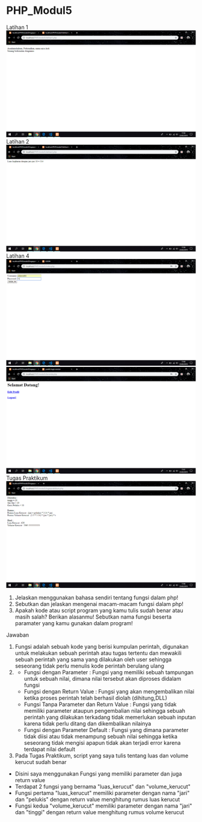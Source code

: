 # PHP_Modul5
Latihan 1
![alt text](https://github.com/DemsiRakhi/PHP_Modul5/blob/master/Modul5/SSLatihan1.PNG)
Latihan 2
![alt text](https://github.com/DemsiRakhi/PHP_Modul5/blob/master/Modul5/SSLatihan2.PNG)
Latihan 4
![alt text](https://github.com/DemsiRakhi/PHP_Modul5/blob/master/Modul5/SSLatihan4.PNG)
![alt text](https://github.com/DemsiRakhi/PHP_Modul5/blob/master/Modul5/SSLatihan4_2.PNG)
Tugas Praktikum
![alt text](https://github.com/DemsiRakhi/PHP_Modul5/blob/master/Modul5/tugaspraktikum.PNG)

1. Jelaskan menggunakan bahasa sendiri tentang fungsi dalam php!
2. Sebutkan dan jelaskan mengenai macam-macam fungsi dalam php!
3. Apakah kode atau script program yang kamu tulis sudah benar atau masih salah? Berikan alasanmu! Sebutkan nama fungsi beserta paramater yang kamu gunakan dalam program!

Jawaban
1. Fungsi adalah sebuah kode yang berisi kumpulan perintah, digunakan untuk melakukan sebuah perintah atau tugas tertentu dan mewakili sebuah perintah yang sama yang dilakukan oleh user sehingga seseorang tidak perlu menulis kode perintah berulang ulang
2. - Fungsi dengan Parameter : Fungsi yang memiliki sebuah tampungan untuk sebuah nilai, dimana nilai tersebut akan diproses didalam
fungsi
   - Fungsi dengan Return Value : Fungsi yang akan mengembalikan nilai ketika proses perintah telah berhasil diolah (dihitung,DLL)
   - Fungsi Tanpa Parameter dan Return Value : Fungsi yang tidak memiliki parameter ataupun pengembalian nilai sehingga sebuah perintah yang dilakukan terkadang tidak memerlukan sebuah inputan karena tidak perlu ditang dan dikembalikan nilainya
   - Fungsi dengan Parameter Default : Fungsi yang dimana parameter tidak diisi atau tidak menampung sebuah nilai sehingga ketika seseorang tidak mengisi apapun tidak akan terjadi error karena terdapat nilai default
3. Pada Tugas Praktikum, script yang saya tulis tentang luas dan volume kerucut sudah benar
- Disini saya menggunakan Fungsi yang memiliki parameter dan juga return value
- Terdapat 2 fungsi yang bernama "luas_kerucut" dan "volume_kerucut"
- Fungsi pertama "luas_kerucut" memiliki parameter dengan nama "jari" dan "pelukis" dengan return value menghitung rumus luas kerucut
- Fungsi kedua "volume_kerucut" memiliki parameter dengan nama "jari" dan "tinggi" dengan return value menghitung rumus volume kerucut
